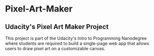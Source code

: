 # Pixel-Art-Maker
## Udacity's Pixel Art Maker Project
This project is part of the Udacity's Intro to Programming Nanodegree where students are required to build a single-page web app that allows users to draw pixel art on a customizable canvas.
